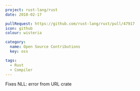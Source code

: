 ```yaml
---
project: rust-lang/rust
date: 2018-02-17

pullRequest: https://github.com/rust-lang/rust/pull/47917
icon: github
colour: wisteria

category:
  name: Open Source Contributions
  key: oss

tags:
  - Rust
  - Compiler
---
```

Fixes NLL: error from URL crate
